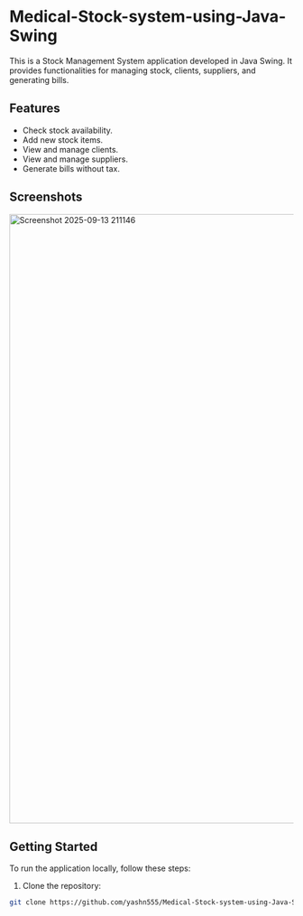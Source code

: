 # Medical-Stock-system-using-Java-Swing


This is a Stock Management System application developed in Java Swing. It provides functionalities for managing stock, clients, suppliers, and generating bills.

## Features

- Check stock availability.
- Add new stock items.
- View and manage clients.
- View and manage suppliers.
- Generate bills without tax.

## Screenshots

<img width="1919" height="1079" alt="Screenshot 2025-09-13 211146" src="https://github.com/user-attachments/assets/e9415cb9-7058-4cf7-a6af-d0cecf5105ad" />


<!-- Insert a screenshot of the application here -->



<!-- Insert another screenshot of the application here -->





## Getting Started

To run the application locally, follow these steps:

1. Clone the repository:

```bash
git clone https://github.com/yashn555/Medical-Stock-system-using-Java-Swing.git
